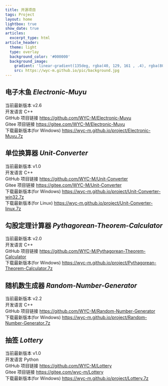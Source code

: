 ```yaml
---
title: 开源项目
tags: Project
layout: home
lightbox: true
show_date: true
articles:
  excerpt_type: html
article_header:
  theme: light
  type: overlay
  background_color: '#000000'
  background_image: 
    gradient: 'linear-gradient(135deg, rgba(40, 129, 161 , .4), rgba(80, 171, 204, .4))'
    src: https://wyc-m.github.io/pic/background.jpg
---
```


## 电子木鱼 *Electronic-Muyu*
当前最新版本 v2.6  
开发语言 C++  
GitHub 项目链接 <https://github.com/WYC-M/Electronic-Muyu>  
Gitee 项目链接 <https://gitee.com/WYC-M/Electronic-Muyu>  
下载最新版本(for Windows) <https://wyc-m.github.io/project/Electronic-Muyu.7z>  

## 单位换算器 *Unit-Converter*
当前最新版本 v1.0  
开发语言 C++  
GitHub 项目链接 <https://github.com/WYC-M/Unit-Converter>  
Gitee 项目链接 <https://gitee.com/WYC-M/Unit-Converter>  
下载最新版本(for Windows) <https://wyc-m.github.io/project/Unit-Converter-win32.7z>  
下载最新版本(for Linux) <https://wyc-m.github.io/project/Unit-Converter-linux.7z>

## 勾股定理计算器 *Pythagorean-Theorem-Calculator*
当前最新版本 v2.0  
开发语言 C++  
GitHub 项目链接 <https://github.com/WYC-M/Pythagorean-Theorem-Calculator>  
下载最新版本(for Windows) <https://wyc-m.github.io/project/Pythagorean-Theorem-Calculator.7z>  

## 随机数生成器 *Random-Number-Generator*
当前最新版本 v2.2  
开发语言 C++  
GitHub 项目链接 <https://github.com/WYC-M/Random-Number-Generator>  
下载最新版本(for Windows) <https://wyc-m.github.io/project/Random-Number-Generator.7z>  

## 抽签 *Lottery*
当前最新版本 v1.0  
开发语言 Python    
GitHub 项目链接 <https://github.com/WYC-M/Lottery>  
Gitee 项目链接 <https://gitee.com/wyc-m/Lottery>  
下载最新版本(for Windows) <https://wyc-m.github.io/project/Lottery.7z>  